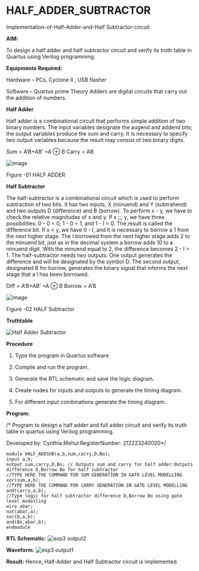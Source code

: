 # HALF_ADDER_SUBTRACTOR

Implementation-of-Half-Adder-and-Half Subtractor-circuit

**AIM:**

To design a half adder and half subtractor circuit and verify its truth table in Quartus using Verilog programming.

**Equipments Required:**

Hardware – PCs, Cyclone II , USB flasher 

Software – Quartus prime Theory Adders are digital circuits that carry out the addition of numbers.

**Half Adder**

Half adder is a combinational circuit that performs simple addition of two binary numbers. The input variables designate the augend and addend bits; the output variables produce the sum and carry. It is necessary to specify two output variables because the result may consist of two binary digits.

Sum = A’B+AB’ =A ⊕ B Carry = AB

![image](https://github.com/naavaneetha/HALF_ADDER_SUBTRACTOR/assets/154305477/bd4a0b2c-cdbc-4184-ab08-81578f121e1f)

Figure -01 HALF ADDER

**Half Subtractor**

The half-subtractor is a combinational circuit which is used to perform subtraction of two bits. It has two inputs, X (minuend) and Y (subtrahend) and two outputs D (difference) and B (borrow). To perform x - y, we have to check the relative magnitudes of x and y. If x ;;, y, we have three possibilities: 0 - 0 = 0, 1 - 0 = 1, and 1 - I = 0. The result is called the difference bit. If x < y, we have 0 - I, and it is necessary to borrow a 1 from the next higher stage. The I borrowed from the next higher stage adds 2 to the minuend bit, just as in the decimal system a borrow adds 10 to a minuend digit. With the minuend equal to 2, the difference becomes 2 - I = 1. The half-subtractor needs two outputs. One output generates the difference and will be designated by the symbol D. The second output, designated B for borrow, generates the binary signal that informs the next stage that a I has been borrowed. 

Diff = A’B+AB’ =A ⊕ B
Borrow = A’B

 ![image](https://github.com/naavaneetha/HALF_ADDER_SUBTRACTOR/assets/154305477/d76b099c-513f-4e7c-843a-e2fd028a531a)

Figure -02 HALF Subtractor

**Truthtable**

![Half Adder Subtractor](https://github.com/CynthiaMehul/HALF_ADDER_SUBTRACTOR/assets/150319444/f6a16e31-c978-412c-bd71-086c7d1df268)

**Procedure**

1.	Type the program in Quartus software.

2.	Compile and run the program.

3.	Generate the RTL schematic and save the logic diagram.

4.	Create nodes for inputs and outputs to generate the timing diagram.

5.	For different input combinations generate the timing diagram.


**Program:**

/* Program to design a half adder and full adder circuit and verify its truth table in quartus using Verilog programming.

Developed by: Cynthia Mehul RegisterNumber: 212223240020*/
```
module HALF_ADDSUB(a,b,sum,carry,D,Bo);
input a,b;
output sum,carry,D,Bo; // Outputs sum and carry for half adder:Outputs difference D,Borrow Bo for half subtractor
//TYPE HERE THE COMMAND FOR SUM GENERATION IN GATE LEVEL MODELLING
xor(sum,a,b);
//TYPE HERE THE COMMAND FOR CARRY GENERATION IN GATE LEVEL MODELLING
and(carry,a,b);
//Type logic for half subtractor difference D,Borrow Bo using gate level modelling
wire abar;
not(abar,a);
xor(D,a,b);
and(Bo,abar,b);
endmodule
```

**RTL Schematic:**
![exp3 output2](https://github.com/CynthiaMehul/HALF_ADDER_SUBTRACTOR/assets/150319444/9974c7c9-7293-4314-a1eb-aadc1ec361de)

**Waveform:**
![exp3 output1](https://github.com/CynthiaMehul/HALF_ADDER_SUBTRACTOR/assets/150319444/ad0edc83-470f-452b-8270-7c26f694ee3b)

**Result:**
Hence, Half-Adder and Half Subtractor circuit is implemented.
